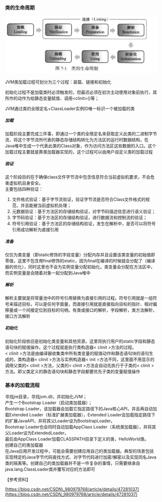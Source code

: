 ### 类的生命周期

![](/assets/201708080034.png)

JVM类加载过程可划分为三个过程：装载、链接和初始化

初始化过程不是加载类时必须触发的，但最迟必须在初次主动使用对象前执行，其所作的动作为给静态变量赋值、调用&lt;clinit&gt;\(\)等；

JVM通过类的全限定名+ClassLoader实例ID唯一标识一个被加载的类

##### 加载

加载阶段主要完成三件事，即通过一个类的全限定名来获取定义此类的二进制字节流，将这个字节流所代表的静态存储结构转化为方法区的运行时数据结构，在Java堆中生成一个代表此类的Class对象，作为访问方法区这些数据的入口。这个加载过程主要就是靠类加载器实现的，这个过程可以由用户自定义类的加载过程

##### 验证

这个阶段目的在于确保class文件字节流中包含信息符合当前虚拟机要求，不会危害虚拟机自身安全。  
主要包括四种验证：

1. 文件格式验证：基于字节流验证，验证字节流是否符合Class文件格式的规范，并且能被当前虚拟机处理；
2. 元数据验证：基于方法区的存储结构验证，对字节码描述信息进行语义验证；
3. 字节码验证：基于方法区的存储结构验证，进行数据流和控制流的验证；
4. 符号引用验证：基于方法区的存储结构验证，发生在解析中，是否可以将符号引用成功解析为直接引用

##### 准备

仅仅为类变量（即static修饰的字段变量）分配内存并且设置该类变量的初始值即零值，这里不包含用final修饰的static，因为final在编译的时候就会分配了（编译器的优化），同时这里也不会为实例变量分配初始化。类变量会分配在方法区中，而实例变量是会随着对象一起分配到Java堆中

##### 解析

解析主要就是将常量池中的符号引用替换为直接引用的过程。符号引用就是一组符号来描述目标，可以是任何字面量，而直接引用就是直接指向目标的指针、相对偏移量或一个间接定位到目标的句柄。有类或接口的解析，字段解析，类方法解析，接口方法解析

##### 初始化

初始化阶段依旧是初始化类变量和其他资源，这里将执行用户的static字段和静态语句块的赋值操作。这个过程就是执行类构造器&lt; clinit &gt;方法的过程。  
&lt; clinit &gt;方法是由编译器收集类中所有类变量的赋值动作和静态语句块的语句生成的，类构造器&lt; clinit &gt;方法与实例构造器&lt; init &gt;方法不同，这里面不用显示的调用父类的&lt; clinit &gt;方法，父类的&lt; clinit &gt;方法会自动先执行于子类的&lt; clinit &gt;方法。即父类定义的静态语句块和静态字段都要优先子类的变量赋值操作

### 基本的加载流程

寻找jre目录，寻找jvm.dll，并初始化JVM；  
 产生一个Bootstrap Loader（启动类加载器）；  
 Bootstrap Loader，该加载器会加载它指定路径下的Java核心API，并且再自动加载Extended Loader（标准扩展类加载器），Extended Loader会加载指定路径下的扩展JavaAPI，并将其父Loader设为BootstrapLoader。  
 Bootstrap Loader也会同时自动加载AppClass Loader（系统类加载器），并将其父Loader设为ExtendedLoader。  
 最后由AppClass Loader加载CLASSPATH目录下定义的类，HelloWorld类。  
 创建自己的类加载器  
 在Java应用开发过程中，可能会需要创建应用自己的类加载器。典型的场景包括实现特定的Java字节代码查找方式、对字节代码进行加密/解密以及实现同名Java类的隔离等。创建自己的类加载器并不是一件复杂的事情，只需要继承自java.lang.ClassLoader类并覆写对应的方法即可

【参考资料】

[https://blog.csdn.net/CSDN\_980979768/article/details/47281037](https://blog.csdn.net/CSDN_980979768/article/details/47281037)

